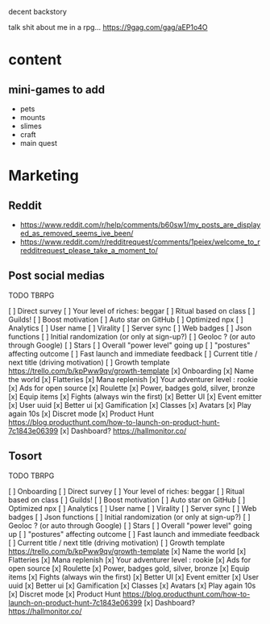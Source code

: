

decent backstory

talk shit about me in a rpg... https://9gag.com/gag/aEP1o4O

# content

## mini-games to add
- pets
- mounts
- slimes
- craft
- main quest

# Marketing

## Reddit
- https://www.reddit.com/r/help/comments/b60sw1/my_posts_are_displayed_as_removed_seems_ive_been/
- https://www.reddit.com/r/redditrequest/comments/1peiex/welcome_to_rredditrequest_please_take_a_moment_to/

## Post social medias

TODO TBRPG

[ ] Direct survey
[ ] Your level of riches: beggar
[ ] Ritual based on class
[ ] Guilds!
[ ] Boost motivation
[ ] Auto star on GitHub
[ ] Optimized npx
[ ] Analytics
[ ] User name
[ ] Virality
[ ] Server sync
[ ] Web badges
[ ] Json functions
[ ] Initial randomization (or only at sign-up?)
[ ] Geoloc ? (or auto through Google)
[ ] Stars
[ ] Overall "power level" going up
[ ] "postures" affecting outcome
[ ] Fast launch and immediate feedback
[ ] Current title / next title (driving motivation)
[ ] Growth template https://trello.com/b/kpPww9qv/growth-template
[x] Onboarding
[x] Name the world
[x] Flatteries
[x] Mana replenish
[x] Your adventurer level : rookie
[x] Ads for open source
[x] Roulette
[x] Power, badges gold, silver, bronze
[x] Equip items
[x] Fights (always win the first)
[x] Better UI
[x] Event emitter
[x] User uuid
[x] Better ui
[x] Gamification
[x] Classes
[x] Avatars
[x] Play again 10s
[x] Discret mode
[x] Product Hunt https://blog.producthunt.com/how-to-launch-on-product-hunt-7c1843e06399
[x] Dashboard? https://hallmonitor.co/


## Tosort

TODO TBRPG

[ ] Onboarding
[ ] Direct survey
[ ] Your level of riches: beggar
[ ] Ritual based on class
[ ] Guilds!
[ ] Boost motivation
[ ] Auto star on GitHub
[ ] Optimized npx
[ ] Analytics
[ ] User name
[ ] Virality
[ ] Server sync
[ ] Web badges
[ ] Json functions
[ ] Initial randomization (or only at sign-up?)
[ ] Geoloc ? (or auto through Google)
[ ] Stars
[ ] Overall "power level" going up
[ ] "postures" affecting outcome
[ ] Fast launch and immediate feedback
[ ] Current title / next title (driving motivation)
[ ] Growth template https://trello.com/b/kpPww9qv/growth-template
[x] Name the world
[x] Flatteries
[x] Mana replenish
[x] Your adventurer level : rookie
[x] Ads for open source
[x] Roulette
[x] Power, badges gold, silver, bronze
[x] Equip items
[x] Fights (always win the first)
[x] Better UI
[x] Event emitter
[x] User uuid
[x] Better ui
[x] Gamification
[x] Classes
[x] Avatars
[x] Play again 10s
[x] Discret mode
[x] Product Hunt https://blog.producthunt.com/how-to-launch-on-product-hunt-7c1843e06399
[x] Dashboard? https://hallmonitor.co/
